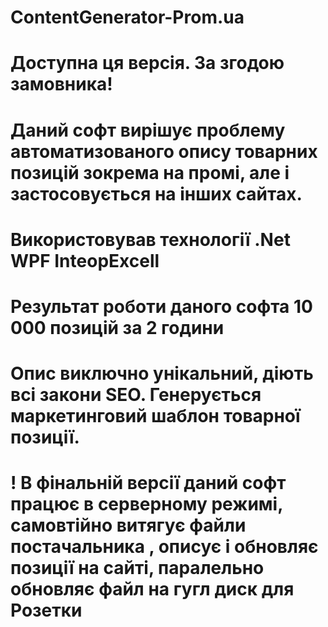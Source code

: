 # ContentGenerator-Prom.ua
# Доступна ця версія. За згодою замовника!
# Даний софт вирішує проблему автоматизованого опису товарних позицій зокрема на промі, але і застосовується на інших сайтах.
# Використовував технології .Net WPF InteopExcell
# Результат роботи даного софта 10 000 позицій за 2 години
# Опис виключно унікальний, діють всі закони SEO. Генерується маркетинговий шаблон товарної позиції.
# ! В фінальній версії даний софт працює в серверному режимі, самовтійно витягує файли постачальника , описує і обновляє позиції на сайті, паралельно обновляє файл на гугл диск для Розетки
